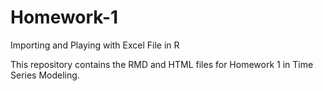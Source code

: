 # Homework-1
Importing and Playing with Excel File in R

This repository contains the RMD and HTML files for Homework 1 in Time Series Modeling.
